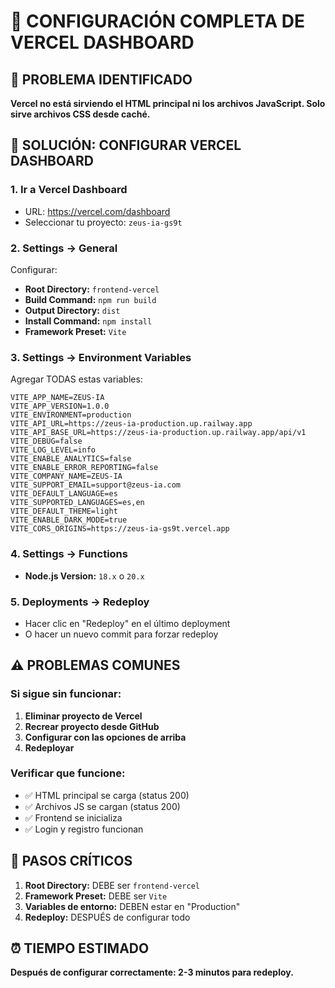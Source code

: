 # 🚀 CONFIGURACIÓN COMPLETA DE VERCEL DASHBOARD

## 🎯 PROBLEMA IDENTIFICADO

**Vercel no está sirviendo el HTML principal ni los archivos JavaScript. Solo sirve archivos CSS desde caché.**

## 🔧 SOLUCIÓN: CONFIGURAR VERCEL DASHBOARD

### 1. **Ir a Vercel Dashboard**
- URL: https://vercel.com/dashboard
- Seleccionar tu proyecto: `zeus-ia-gs9t`

### 2. **Settings → General**
Configurar:
- **Root Directory:** `frontend-vercel`
- **Build Command:** `npm run build`
- **Output Directory:** `dist`
- **Install Command:** `npm install`
- **Framework Preset:** `Vite`

### 3. **Settings → Environment Variables**
Agregar TODAS estas variables:

```env
VITE_APP_NAME=ZEUS-IA
VITE_APP_VERSION=1.0.0
VITE_ENVIRONMENT=production
VITE_API_URL=https://zeus-ia-production.up.railway.app
VITE_API_BASE_URL=https://zeus-ia-production.up.railway.app/api/v1
VITE_DEBUG=false
VITE_LOG_LEVEL=info
VITE_ENABLE_ANALYTICS=false
VITE_ENABLE_ERROR_REPORTING=false
VITE_COMPANY_NAME=ZEUS-IA
VITE_SUPPORT_EMAIL=support@zeus-ia.com
VITE_DEFAULT_LANGUAGE=es
VITE_SUPPORTED_LANGUAGES=es,en
VITE_DEFAULT_THEME=light
VITE_ENABLE_DARK_MODE=true
VITE_CORS_ORIGINS=https://zeus-ia-gs9t.vercel.app
```

### 4. **Settings → Functions**
- **Node.js Version:** `18.x` o `20.x`

### 5. **Deployments → Redeploy**
- Hacer clic en "Redeploy" en el último deployment
- O hacer un nuevo commit para forzar redeploy

## ⚠️ PROBLEMAS COMUNES

### **Si sigue sin funcionar:**

1. **Eliminar proyecto de Vercel**
2. **Recrear proyecto desde GitHub**
3. **Configurar con las opciones de arriba**
4. **Redeployar**

### **Verificar que funcione:**
- ✅ HTML principal se carga (status 200)
- ✅ Archivos JS se cargan (status 200)
- ✅ Frontend se inicializa
- ✅ Login y registro funcionan

## 🚀 PASOS CRÍTICOS

1. **Root Directory:** DEBE ser `frontend-vercel`
2. **Framework Preset:** DEBE ser `Vite`
3. **Variables de entorno:** DEBEN estar en "Production"
4. **Redeploy:** DESPUÉS de configurar todo

## ⏰ TIEMPO ESTIMADO

**Después de configurar correctamente: 2-3 minutos para redeploy.**
